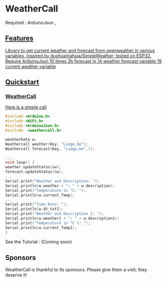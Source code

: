 ﻿# WeatherCall
<p align="center">

</p>
Required : ArduinoJson <a href="https://arduinojson.org/">.

## Features
Library to get current weather and forecast from openweather in various variables, inspired by dushyantahuja/SimpleWeather; tested on ESP32. Require ArduinoJson
10 times 3h forecast in 14 weather forecast variable
19 current weather variable
## Quickstart

### WeatherCall

Here is a simple call

```c++
#include <Arduino.h>
#include <WiFi.h>
#include <ArduinoJson.h>
#include  <weathercall.h>

weatherData w;
Weathercall weather(Key, "Liege,be");
Weathercall forecast(Key, "Liege,be",1);

....
void loop() {
weather.updateStatus(&w);
forecast.updateStatus(&w);
...
Serial.print("Weather and Description: ");
Serial.println(w.weather + ": " + w.description);
Serial.print("Temperature in °C: ");
Serial.println(w.current_Temp);
...
Serial.print("Time Date: ");
Serial.println(w.dt_txt1);
Serial.print("Weather and Description 1: ");
Serial.println(w.weather1 + ": " + w.description1);
Serial.print("Temperature in °C 1: ");
Serial.println(w.current_Temp1);
}

```

See the Tutorial : (Coming soon)

## Sponsors

WeatherCall is thankful to its sponsors. Please give them a visit; they deserve it!

<p>
  <a href="https://www.pNutongroup/" rel="sponsored">
      </a>
</p>
<p>
  <a href="https://github.com/1technophile" rel="sponsored">
   
  </a>
</p>

